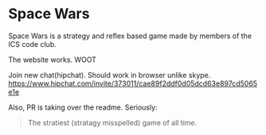 # Space Wars
Space Wars is a strategy and reflex based game made by members of the ICS code club.

The website works. WOOT 

Join new chat(hipchat). Should work in browser unlike skype. https://www.hipchat.com/invite/373011/cae89f2ddf0d05dcd63e897cd5065e1e

Also, PR is taking over the readme. Seriously:

>	The stratiest (stratagy misspelled) game of all time.